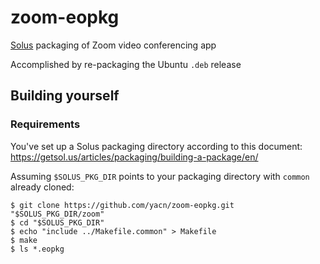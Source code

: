 # zoom-eopkg

[Solus](https://getsol.us) packaging of Zoom video conferencing app

Accomplished by re-packaging the Ubuntu `.deb` release

## Building yourself

### Requirements

You've set up a Solus packaging directory according to this document:
https://getsol.us/articles/packaging/building-a-package/en/

Assuming `$SOLUS_PKG_DIR` points to your packaging directory with `common`
already cloned:

```
$ git clone https://github.com/yacn/zoom-eopkg.git "$SOLUS_PKG_DIR/zoom"
$ cd "$SOLUS_PKG_DIR"
$ echo "include ../Makefile.common" > Makefile
$ make
$ ls *.eopkg
```
